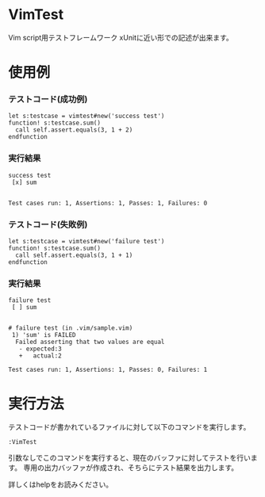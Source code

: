 
VimTest
=======

Vim script用テストフレームワーク
xUnitに近い形での記述が出来ます。

使用例
======

### テストコード(成功例)

    let s:testcase = vimtest#new('success test')
    function! s:testcase.sum()
      call self.assert.equals(3, 1 + 2)
    endfunction

### 実行結果

    success test
     [x] sum


    Test cases run: 1, Assertions: 1, Passes: 1, Failures: 0

### テストコード(失敗例)

    let s:testcase = vimtest#new('failure test')
    function! s:testcase.sum()
      call self.assert.equals(3, 1 + 1)
    endfunction

### 実行結果

    failure test
     [ ] sum


    # failure test (in .vim/sample.vim)
     1) 'sum' is FAILED
      Failed asserting that two values are equal
       - expected:3
       +   actual:2

    Test cases run: 1, Assertions: 1, Passes: 0, Failures: 1

実行方法
========

テストコードが書かれているファイルに対して以下のコマンドを実行します。

    :VimTest

引数なしでこのコマンドを実行すると、現在のバッファに対してテストを行います。
専用の出力バッファが作成され、そちらにテスト結果を出力します。


詳しくはhelpをお読みください。
